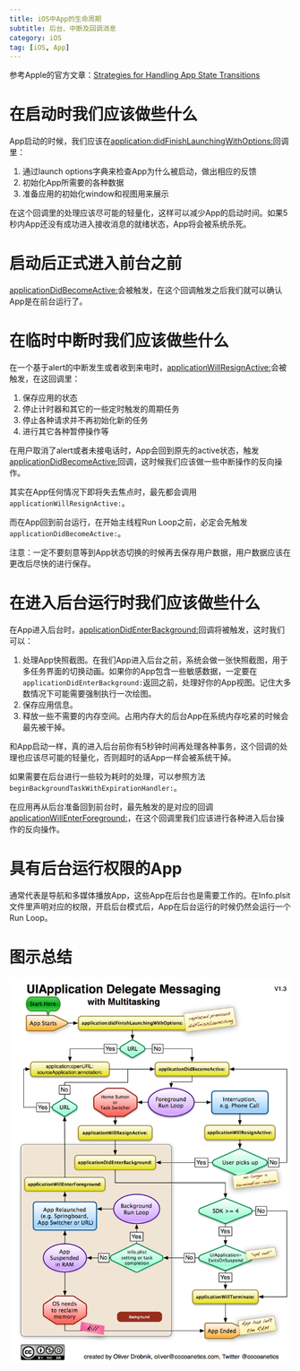 ```yaml
---
title: iOS中App的生命周期
subtitle: 后台、中断及回调消息
category: iOS
tag: [iOS, App]
---
```


参考Apple的官方文章：[Strategies for Handling App State Transitions](https://developer.apple.com/library/content/documentation/iPhone/Conceptual/iPhoneOSProgrammingGuide/StrategiesforHandlingAppStateTransitions/StrategiesforHandlingAppStateTransitions.html)

# 在启动时我们应该做些什么

<!--more-->

App启动的时候，我们应该在[application:didFinishLaunchingWithOptions:](https://developer.apple.com/documentation/uikit/uiapplicationdelegate/1622921-application)回调里：

1. 通过launch options字典来检查App为什么被启动，做出相应的反馈
2. 初始化App所需要的各种数据
3. 准备应用的初始化window和视图用来展示

在这个回调里的处理应该尽可能的轻量化，这样可以减少App的启动时间。如果5秒内App还没有成功进入接收消息的就绪状态，App将会被系统杀死。

# 启动后正式进入前台之前

[applicationDidBecomeActive:](https://developer.apple.com/documentation/uikit/uiapplicationdelegate/1622956-applicationdidbecomeactive)会被触发，在这个回调触发之后我们就可以确认App是在前台运行了。

# 在临时中断时我们应该做些什么

在一个基于alert的中断发生或者收到来电时，[applicationWillResignActive:](https://developer.apple.com/documentation/uikit/uiapplicationdelegate/1622950-applicationwillresignactive)会被触发，在这回调里：

1. 保存应用的状态
2. 停止计时器和其它的一些定时触发的周期任务
3. 停止各种请求并不再初始化新的任务
4. 进行其它各种暂停操作等

在用户取消了alert或者未接电话时，App会回到原先的active状态，触发[applicationDidBecomeActive:](https://developer.apple.com/documentation/uikit/uiapplicationdelegate/1622956-applicationdidbecomeactive)回调，这时候我们应该做一些中断操作的反向操作。

其实在App任何情况下即将失去焦点时，最先都会调用`applicationWillResignActive:`。

而在App回到前台运行，在开始主线程Run Loop之前，必定会先触发`applicationDidBecomeActive:`。

注意：一定不要刻意等到App状态切换的时候再去保存用户数据，用户数据应该在更改后尽快的进行保存。

# 在进入后台运行时我们应该做些什么

在App进入后台时，[applicationDidEnterBackground:](https://developer.apple.com/documentation/uikit/uiapplicationdelegate/1622997-applicationdidenterbackground)回调将被触发，这时我们可以：

1. 处理App快照截图。在我们App进入后台之前，系统会做一张快照截图，用于多任务界面的切换动画。如果你的App包含一些敏感数据，一定要在`applicationDidEnterBackground:`返回之前，处理好你的App视图。记住大多数情况下可能需要强制执行一次绘图。
2. 保存应用信息。
3. 释放一些不需要的内存空间。占用内存大的后台App在系统内存吃紧的时候会最先被干掉。

和App启动一样，真的进入后台前你有5秒钟时间再处理各种事务，这个回调的处理也应该尽可能的轻量化，否则超时的话App一样会被系统干掉。

如果需要在后台进行一些较为耗时的处理，可以参照方法`beginBackgroundTaskWithExpirationHandler:`。

在应用再从后台准备回到前台时，最先触发的是对应的回调[applicationWillEnterForeground:](https://developer.apple.com/documentation/uikit/uiapplicationdelegate/1623076-applicationwillenterforeground)，在这个回调里我们应该进行各种进入后台操作的反向操作。

# 具有后台运行权限的App

通常代表是导航和多媒体播放App，这些App在后台也是需要工作的。在Info.plsit文件里声明对应的权限，开启后台模式后，App在后台运行的时候仍然会运行一个Run Loop。

# 图示总结

![17-A](/2013/04/17-A.png)
